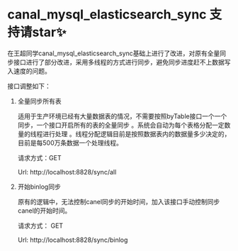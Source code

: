 # canal_mysql_elasticsearch_sync 支持请star✨

在王超同学canal_mysql_elasticsearch_sync基础上进行了改进，对原有全量同步接口进行了部分改进，采用多线程的方式进行同步，避免同步进度赶不上数据写入速度的问题。

接口调整如下：

1. 全量同步所有表

   适用于生产环境已经有大量数据表的情况，不需要按照byTable接口一个一个同步，一个接口开启所有的表的全量同步 。系统会自动为每个表格分配一定数量的线程进行处理 。线程分配逻辑目前是按照数据表内的数据量多少决定的，目前是每500万条数据一个处理线程。

   请求方式：GET

   Url: http://localhost:8828/sync/all

2. 开始binlog同步

   原有的逻辑中，无法控制canel同步的开始时间，加入该接口手动控制同步canel的开始时间。

   请求方式： GET

   Url: http://localhost:8828/sync/binlog